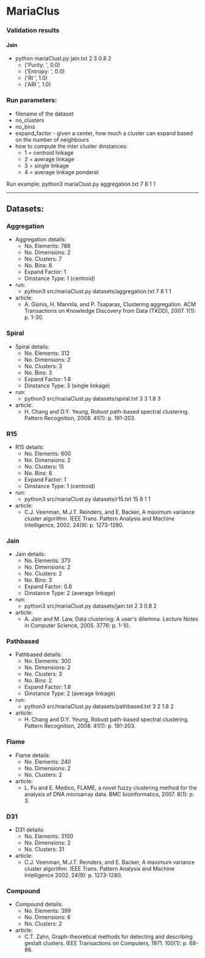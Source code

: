 # MariaClus

### Validation results

#### Jain
* python mariaClust.py jain.txt 2 3 0.8 2
	* ('Purity:  ', 0.0)
	* ('Entropy: ', 0.0)
	* ('RI       ', 1.0)
	* ('ARI      ', 1.0)


### Run parameters:
* filename of the dataset
* no_clusters
* no_bins
* expand_factor - given a center, how much a cluster can expand based on the number of neighbours
* how to compute the inter cluster dinstances:
	* 1 = centroid linkage
	* 2 = average linkage
	* 3 = single linkage
	* 4 = average linkage ponderat

Run example: python3 mariaClust.py aggregation.txt 7 8 1 1

-------------------------------------------------------------------------------------------------

## Datasets:

### Aggregation
* Aggregation details: 
	* No. Elements: 788
	* No. Dimensions: 2
	* No. Clusters: 7
	* No. Bins: 8
	* Expand Factor: 1 
	* Dinstance Type: 1 (centroid)
* run:
	* python3 src/mariaClust.py datasets/aggregation.txt 7 8 1 1
* article:
	* A. Gionis, H. Mannila, and P. Tsaparas, Clustering aggregation. ACM Transactions on Knowledge Discovery from Data (TKDD), 2007. 1(1): p. 1-30.

### Spiral
* Spiral details: 
	* No. Elements: 312
	* No. Dimensions: 2
	* No. Clusters: 3
	* No. Bins: 3
	* Expand Factor: 1.8 
	* Dinstance Type: 3 (single linkage)
* run:
	* python3 src/mariaClust.py datasets/spiral.txt 3 3 1.8 3
* article:
	* H. Chang and D.Y. Yeung, Robust path-based spectral clustering. Pattern Recognition, 2008. 41(1): p. 191-203. 

### R15
* R15 details: 
	* No. Elements: 600
	* No. Dimensions: 2
	* No. Clusters: 15
	* No. Bins: 8
	* Expand Factor: 1
	* Dinstance Type: 1 (centroid)
* run:
	* python3 src/mariaClust.py datasets/r15.txt 15 8 1 1
* article:
	* C.J. Veenman, M.J.T. Reinders, and E. Backer, A maximum variance cluster algorithm. IEEE Trans. Pattern Analysis and Machine Intelligence, 2002. 24(9): p. 1273-1280. 

### Jain
* Jain details: 
	* No. Elements: 373
	* No. Dimensions: 2
	* No. Clusters: 2
	* No. Bins: 3
	* Expand Factor: 0.8
	* Dinstance Type: 2 (average linkage)
* run:
	* python3 src/mariaClust.py datasets/jain.txt 2 3 0.8 2
* article:
	* A. Jain and M. Law, Data clustering: A user's dilemma. Lecture Notes in Computer Science, 2005. 3776: p. 1-10. 

### Pathbased
* Pathbased details: 
	* No. Elements: 300
	* No. Dimensions: 2
	* No. Clusters: 3
	* No. Bins: 2
	* Expand Factor: 1.8
	* Dinstance Type: 2 (average linkage)
* run:
	* python3 src/mariaClust.py datasets/pathbased.txt 3 2 1.8 2
* article:
	* H. Chang and D.Y. Yeung, Robust path-based spectral clustering. Pattern Recognition, 2008. 41(1): p. 191-203. 

### Flame
* Flame details:
	* No. Elements: 240
	* No. Dimensions: 2
	* No. Clusters: 2
* article:
	* L. Fu and E. Medico, FLAME, a novel fuzzy clustering method for the analysis of DNA microarray data. BMC bioinformatics, 2007. 8(1): p. 3. 

### D31
* D31 details:
	* No. Elements: 3100
	* No. Dimensions: 2
	* No. Clusters: 31
* article:
	* C.J. Veenman, M.J.T. Reinders, and E. Backer, A maximum variance cluster algorithm. IEEE Trans. Pattern Analysis and Machine Intelligence 2002. 24(9): p. 1273-1280. 

### Compound
* Compound details:
	* No. Elements: 399
	* No. Dimensions: 6
	* No. Clusters: 2
* article:
	* C.T. Zahn, Graph-theoretical methods for detecting and describing gestalt clusters. IEEE Transactions on Computers, 1971. 100(1): p. 68-86. 

